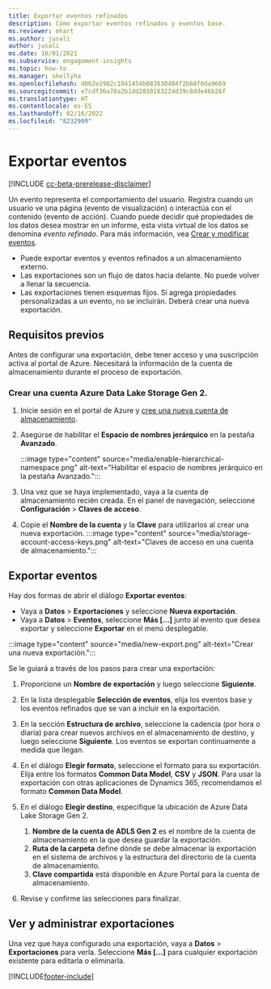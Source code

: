 ```yaml
---
title: Exportar eventos refinados
description: Cómo exportar eventos refinados y eventos base.
ms.reviewer: mhart
ms.author: jusali
author: jusali
ms.date: 10/01/2021
ms.subservice: engagement-insights
ms.topic: how-to
ms.manager: shellyha
ms.openlocfilehash: d062e2982c1041454b083630404f2b68f0da9669
ms.sourcegitcommit: e7cdf36a78a2b1dd2850183224d39c8dde46b26f
ms.translationtype: HT
ms.contentlocale: es-ES
ms.lasthandoff: 02/16/2022
ms.locfileid: "8232909"
---
```

# <a name="export-events"></a>Exportar eventos

[!INCLUDE [cc-beta-prerelease-disclaimer](includes/cc-beta-prerelease-disclaimer.md)]

Un evento representa el comportamiento del usuario. Registra cuando un usuario ve una página (evento de visualización) o interactúa con el contenido (evento de acción). Cuando puede decidir qué propiedades de los datos desea mostrar en un informe, esta vista virtual de los datos se denomina *evento refinado*. Para más información, vea [Crear y modificar eventos](refined-events.md).

- Puede exportar eventos y eventos refinados a un almacenamiento externo. 
- Las exportaciones son un flujo de datos hacia delante. No puede volver a llenar la secuencia. 
- Las exportaciones tienen esquemas fijos. Si agrega propiedades personalizadas a un evento, no se incluirán. Deberá crear una nueva exportación.

## <a name="prerequisites"></a>Requisitos previos

Antes de configurar una exportación, debe tener acceso y una suscripción activa al portal de Azure. Necesitará la información de la cuenta de almacenamiento durante el proceso de exportación. 

### <a name="create-an-azure-data-lake-storage-gen-2-accounts"></a>Crear una cuenta Azure Data Lake Storage Gen 2.

1. Inicie sesión en el portal de Azure y [cree una nueva cuenta de almacenamiento](/azure/storage/common/storage-account-create). 

1. Asegúrse de habilitar el **Espacio de nombres jerárquico** en la pestaña **Avanzado**. 

   :::image type="content" source="media/enable-hierarchical-namespace.png" alt-text="Habilitar el espacio de nombres jerárquico en la pestaña Avanzado.":::

1. Una vez que se haya implementado, vaya a la cuenta de almacenamiento recién creada. En el panel de navegación, seleccione **Configuración** > **Claves de acceso**. 

1. Copie el **Nombre de la cuenta** y la **Clave** para utilizarlos al crear una nueva exportación.
   :::image type="content" source="media/storage-account-access-keys.png" alt-text="Claves de acceso en una cuenta de almacenamiento.":::

## <a name="export-events"></a>Exportar eventos

Hay dos formas de abrir el diálogo **Exportar eventos**: 
- Vaya a **Datos** > **Exportaciones** y seleccione **Nueva exportación**.
- Vaya a **Datos** > **Eventos**, seleccione **Más [...]** junto al evento que desea exportar y seleccione **Exportar** en el menú desplegable. 

:::image type="content" source="media/new-export.png" alt-text="Crear una nueva exportación.":::

Se le guiará a través de los pasos para crear una exportación:

1. Proporcione un **Nombre de exportación** y luego seleccione **Siguiente**.

1. En la lista desplegable **Selección de eventos**, elija los eventos base y los eventos refinados que se van a incluir en la exportación. 

1. En la sección **Estructura de archivo**, seleccione la cadencia (por hora o diaria) para crear nuevos archivos en el almacenamiento de destino, y luego seleccione **Siguiente**. Los eventos se exportan continuamente a medida que llegan.

1. En el diálogo **Elegir formato**, seleccione el formato para su exportación. Elija entre los formatos **Common Data Model**, **CSV** y **JSON**. Para usar la exportación con otras aplicaciones de Dynamics 365, recomendamos el formato **Common Data Model**.

1. En el diálogo **Elegir destino**, especifique la ubicación de Azure Data Lake Storage Gen 2.
    1. **Nombre de la cuenta de ADLS Gen 2** es el nombre de la cuenta de almacenamiento en la que desea guardar la exportación. 
    1. **Ruta de la carpeta** define dónde se debe almacenar la exportación en el sistema de archivos y la estructura del directorio de la cuenta de almacenamiento.
    1. **Clave compartida** está disponible en Azure Portal para la cuenta de almacenamiento.

1. Revise y confirme las selecciones para finalizar.

## <a name="view-and-manage-exports"></a>Ver y administrar exportaciones

Una vez que haya configurado una exportación, vaya a **Datos** > **Exportaciones** para verla. Seleccione **Más [...]** para cualquier exportación existente para editarla o eliminarla.


[!INCLUDE[footer-include](../includes/footer-banner.md)]
